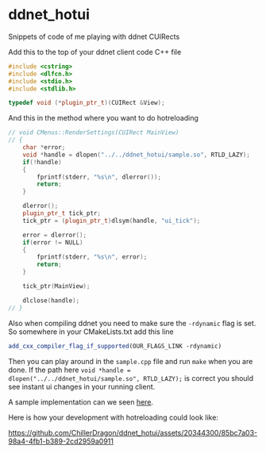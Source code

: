 # ddnet_hotui
Snippets of code of me playing with ddnet CUIRects

Add this to the top of your ddnet client code C++ file
```C++
#include <cstring>
#include <dlfcn.h>
#include <stdio.h>
#include <stdlib.h>

typedef void (*plugin_ptr_t)(CUIRect &View);
```

And this in the method where you want to do hotreloading
```C++
// void CMenus::RenderSettings(CUIRect MainView)
// {
	char *error;
	void *handle = dlopen("../../ddnet_hotui/sample.so", RTLD_LAZY);
	if(!handle)
	{
		fprintf(stderr, "%s\n", dlerror());
		return;
	}

	dlerror();
	plugin_ptr_t tick_ptr;
	tick_ptr = (plugin_ptr_t)dlsym(handle, "ui_tick");

	error = dlerror();
	if(error != NULL)
	{
		fprintf(stderr, "%s\n", error);
		return;
	}

	tick_ptr(MainView);

	dlclose(handle);
// }
```

Also when compiling ddnet you need to make sure the ``-rdynamic`` flag is set.
So somewhere in your CMakeLists.txt add this line
```cmake
add_cxx_compiler_flag_if_supported(OUR_FLAGS_LINK -rdynamic)
```

Then you can play around in the ``sample.cpp`` file and run ``make`` when you are done. If the path here ``void *handle = dlopen("../../ddnet_hotui/sample.so", RTLD_LAZY);`` is correct you should see instant ui changes in your running client.

A sample implementation can we seen [here](https://github.com/ChillerDragon/ddnet/commit/95695caadde37c4201c01c5c8d08f2068d3cfd8b).

Here is how your development with hotreloading could look like:




https://github.com/ChillerDragon/ddnet_hotui/assets/20344300/85bc7a03-98a4-4fb1-b389-2cd2959a0911

